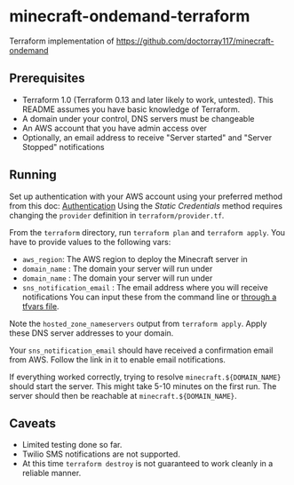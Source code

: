 # minecraft-ondemand-terraform

Terraform implementation of https://github.com/doctorray117/minecraft-ondemand 

## Prerequisites
* Terraform 1.0 (Terraform 0.13 and later likely to work, untested). This README assumes you have basic knowledge of Terraform.
* A domain under your control, DNS servers must be changeable
* An AWS account that you have admin access over
* Optionally, an email address to receive "Server started" and "Server Stopped" notifications

## Running

Set up authentication with your AWS account using your preferred method from this doc: [Authentication](https://registry.terraform.io/providers/hashicorp/aws/latest/docs#authentication) Using the *Static Credentials* method requires changing the `provider` definition in `terraform/provider.tf`.

From the `terraform` directory, run `terraform plan` and `terraform apply`. You have to provide values to the following vars:
* `aws_region`: The AWS region to deploy the Minecraft server in
* `domain_name` : The domain your server will run under
* `domain_name` : The domain your server will run under
* `sns_notification_email` : The email address where you will receive notifications
You can input these from the command line or [through a tfvars file](https://www.terraform.io/docs/language/values/variables.html#variable-definitions-tfvars-files).

Note the `hosted_zone_nameservers` output from `terraform apply`. Apply these DNS server addresses to your domain.

Your `sns_notification_email` should have received a confirmation email from AWS. Follow the link in it to enable email notifications.

If everything worked correctly, trying to resolve `minecraft.${DOMAIN_NAME}` should start the server. This might take 5-10 minutes on the first run. The server should then be reachable at `minecraft.${DOMAIN_NAME}`.

## Caveats

* Limited testing done so far.
* Twilio SMS notifications are not supported.
* At this time `terraform destroy` is not guaranteed to work cleanly in a reliable manner.
